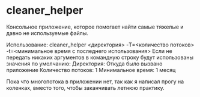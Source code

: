 # cleaner_helper
Консольное приложение, которое помогает найти самые тяжелые и давно не используемые файлы.

Использование:
cleaner_helper <директория> -T=<количество потоков> -t=<минимальное время с последнего использования>
Если не передать никаких аргументов в командную строку будут использованы значения по умолчанию:
Директория: Откуда было вызвано приложение
Количество потоков: 1
Минимальное время: 1 месяц

Пока что многопотока в приложении нет, так как я написал прогу на коленках, вместо того, чтобы заканчивать летнюю практику.
